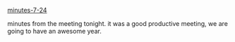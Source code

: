 <a href="http://www.acm.ndsu.nodak.edu/wp-content/uploads/2009/07/minutes-7-24.rtf">minutes-7-24</a>

minutes from the meeting tonight. it was a good productive meeting, we are going to have an awesome year.